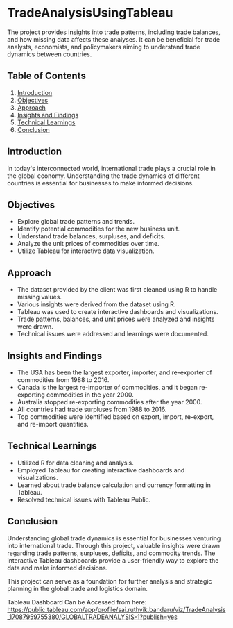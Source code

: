 # TradeAnalysisUsingTableau
The project provides insights into trade patterns, including trade balances, and how missing data affects these analyses. It can be beneficial for trade analysts, economists, and policymakers aiming to understand trade dynamics between countries.

## Table of Contents

1. [Introduction](#introduction)
2. [Objectives](#objectives)
3. [Approach](#approach)
4. [Insights and Findings](#insights-and-findings)
5. [Technical Learnings](#technical-learnings)
6. [Conclusion](#conclusion)

## Introduction

In today's interconnected world, international trade plays a crucial role in the global economy. Understanding the trade dynamics of different countries is essential for businesses to make informed decisions.

## Objectives

- Explore global trade patterns and trends.
- Identify potential commodities for the new business unit.
- Understand trade balances, surpluses, and deficits.
- Analyze the unit prices of commodities over time.
- Utilize Tableau for interactive data visualization.

## Approach

- The dataset provided by the client was first cleaned using R to handle missing values.
- Various insights were derived from the dataset using R.
- Tableau was used to create interactive dashboards and visualizations.
- Trade patterns, balances, and unit prices were analyzed and insights were drawn.
- Technical issues were addressed and learnings were documented.

## Insights and Findings

- The USA has been the largest exporter, importer, and re-exporter of commodities from 1988 to 2016.
- Canada is the largest re-importer of commodities, and it began re-exporting commodities in the year 2000.
- Australia stopped re-exporting commodities after the year 2000.
- All countries had trade surpluses from 1988 to 2016.
- Top commodities were identified based on export, import, re-export, and re-import quantities.

## Technical Learnings

- Utilized R for data cleaning and analysis.
- Employed Tableau for creating interactive dashboards and visualizations.
- Learned about trade balance calculation and currency formatting in Tableau.
- Resolved technical issues with Tableau Public.

## Conclusion

Understanding global trade dynamics is essential for businesses venturing into international trade. Through this project, valuable insights were drawn regarding trade patterns, surpluses, deficits, and commodity trends. The interactive Tableau dashboards provide a user-friendly way to explore the data and make informed decisions.

This project can serve as a foundation for further analysis and strategic planning in the global trade and logistics domain.

Tableau Dashboard Can be Accessed from here: https://public.tableau.com/app/profile/sai.ruthvik.bandaru/viz/TradeAnalysis_17087959755380/GLOBALTRADEANALYSIS-1?publish=yes
